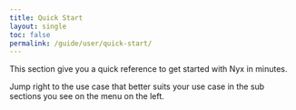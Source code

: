 ```yaml
---
title: Quick Start
layout: single
toc: false
permalink: /guide/user/quick-start/
---
```


This section give you a quick reference to get started with Nyx in minutes.

Jump right to the use case that better suits your use case in the sub sections you see on the menu on the left.
